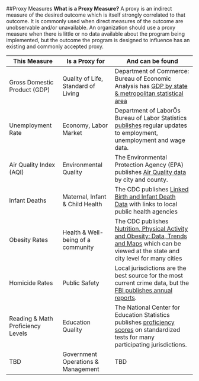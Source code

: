 ##Proxy Measures
**What is a Proxy Measure?** A proxy is an indirect measure of the desired outcome which is itself strongly correlated to that outcome. It is commonly used when direct measures of the outcome are unobservable and/or unavailable. An organization should use a proxy measure when there is little or no data available about the program being implemented, but the outcome the program is designed to influence has an existing and commonly accepted proxy. 

| This Measure                      | Is a Proxy for                     | And can be found                                                                                                                                  |
|-----------------------------------|------------------------------------|---------------------------------------------------------------------------------------------------------------------------------------------------|
| Gross Domestic Product (GDP)      | Quality of Life, Standard of Living| Department of Commerce: Bureau of Economic Analysis has [GDP by state & metropolitan statistical area](https://www.bea.gov/regional/index.htm)                                              |
| Unemployment Rate                 | Economy, Labor Market              | Department of LaborŐs Bureau of Labor Statistics [publishes](http://www.bls.gov/bls/newsrels.htm#major) regular updates to employment, unemployment and wage data.                             |
| Air Quality Index (AQI)           | Environmental Quality              | The Environmental Protection Agency (EPA) publishes [Air Quality data](http://www3.epa.gov/airdata/) by city and county.                                                          |
| Infant Deaths                     | Maternal, Infant & Child Health    | The CDC publishes [Linked Birth and Infant Death Data](http://www.cdc.gov/nchs/linked.htm) with links to local public health agencies                                                   |
| Obesity Rates                     | Health & Well-being of a community | The CDC publishes [Nutrition, Physical Activity and Obesity: Data, Trends and Maps](http://nccd.cdc.gov/NPAO_DTM/) which can be viewed at the state and city level for many cities |
| Homicide Rates                    | Public Safety                      | Local jurisdictions are the best source for the most current crime data, but the [FBI publishes annual reports](https://www.fbi.gov/about-us/cjis/ucr/crime-in-the-u.s/2014/crime-in-the-u.s.-2014/offenses-known-to-law-enforcement/expanded-offense).                                    |
| Reading & Math Proficiency Levels | Education Quality                  | The National Center for Education Statistics publishes [proficiency scores](http://nces.ed.gov/nationsreportcard/districts/) on standardized tests for many participating jurisdictions.             |
| TBD                            | Government Operations & Management | TBD                                                                                                                                            |

